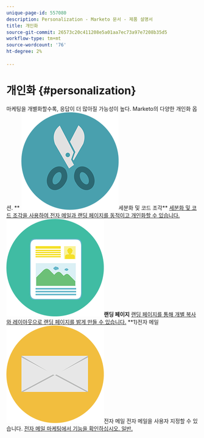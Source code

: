 ```yaml
---
unique-page-id: 557080
description: Personalization - Marketo 문서 - 제품 설명서
title: 개인화
source-git-commit: 26573c20c411208e5a01aa7ec73a97e7208b35d5
workflow-type: tm+mt
source-wordcount: '76'
ht-degree: 2%

---
```



# 개인화 {#personalization}

마케팅을 개별화할수록, 응답이 더 많아질 가능성이 높다. Marketo의 다양한 개인화 옵션.
** ![세분화 및 코드 조각](assets/graphic-design-tools-18.png)세분화 및 코드 조각** [세분화 및 코드 조각을 사용하여 전자 메일과 랜딩 페이지를 동적이고 개인화할 수 있습니다.](https://docs.marketo.com/display/DOCS/Segmentation+and+Snippets)     **![랜딩 페이지](assets/office-artboard-80.png)랜딩 페이지** [랜딩 페이지를 통해 개별 복사와 레이아웃으로 랜딩 페이지를 밝게 만들 수 있습니다.](https://docs.marketo.com/display/DOCS/Personalizing+Landing+Pages)     **1}전자 메일![전자 메일** ](assets/office-27-1.png)전자 메일 전자 메일을 사용자 지정할 수 있습니다. [ 전자 메일 마케팅에서 기능을 확인하십시오. 일반.](https://docs.marketo.com/display/DOCS/General)
